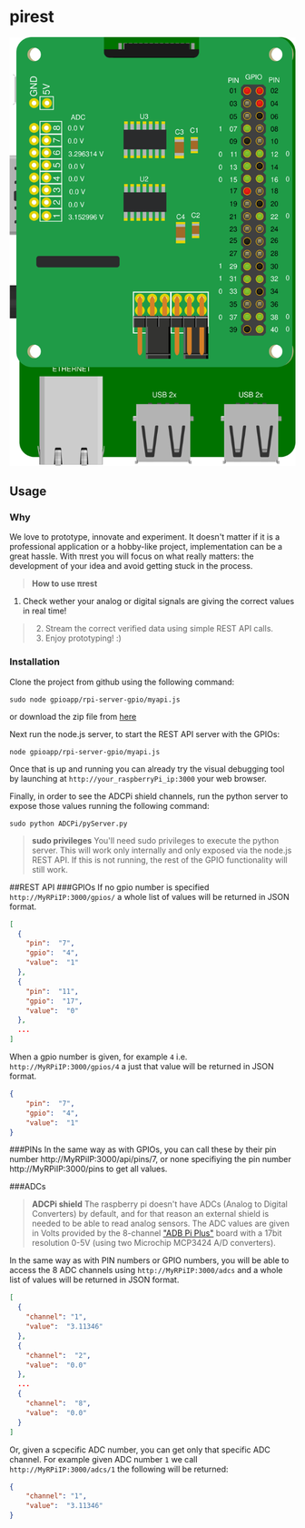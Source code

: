 # pirest

![pirest board](https://github.com/jgrecoarroyo/pirest.web/blob/gh-pages/img/board.svg)

## Usage
### Why
We love to prototype, innovate and experiment. It doesn't matter if it is a professional application or a hobby-like project, implementation can be a great hassle. With πrest you will focus on what really matters: the development of your idea and avoid getting stuck in the process.

> **How to use πrest**
   1. Check wether your analog or digital signals are giving the correct values in real time! 
>   2. Stream the correct verified data using simple REST API calls. 
>   3. Enjoy prototyping! :)

### Installation
Clone the project from github using the following command:

```
sudo node gpioapp/rpi-server-gpio/myapi.js
```
or download the zip file from [here](https://github.com/jgrecoarroyo/rpi/archive/master.zip)

Next run the node.js server, to start the REST API server with the GPIOs:

```
node gpioapp/rpi-server-gpio/myapi.js
```
Once that is up and running you can already try the visual debugging tool by launching at `http://your_raspberryPi_ip:3000` your web browser.


Finally, in order to see the ADCPi shield channels, run the python server to expose those values running the following command:

```
sudo python ADCPi/pyServer.py
```

> **sudo privileges**
> You'll need sudo privileges to execute the python server. This will work only internally and only exposed via the node.js REST API. If this is not running, the rest of the GPIO functionality will still work.


##REST API
###GPIOs
If no gpio number is specified `http://MyRPiIP:3000/gpios/` a whole list of values will be returned in JSON format.

```json
[
  {
    "pin":  "7",
    "gpio":  "4",
    "value":  "1"
  },
  {
    "pin":  "11",
    "gpio":  "17",
    "value":  "0"
  },
  ...
]
```

When a gpio number is given, for example `4` i.e. `http://MyRPiIP:3000/gpios/4` a just that value will be returned in JSON format.

```json
{
    "pin":  "7",
    "gpio":  "4",
    "value":  "1"
}
```

###PINs
In the same way as with GPIOs, you can call these by their pin number http://MyRPiIP:3000/api/pins/7, or none specifiying the pin number http://MyRPiIP:3000/pins to get all values.

###ADCs
> **ADCPi shield**
> The raspberry pi doesn't have ADCs (Analog to Digital Converters) by default, and for that reason an external shield is needed to be able to read analog sensors. The ADC values are given in Volts provided by the 8-channel ["ADB Pi Plus"](https://www.abelectronics.co.uk/products/17/Raspberry-Pi/56/ADC-Pi-Plus---Raspberry-Pi-Analogue-to-Digital-converter) board with a 17bit resolution 0-5V (using two Microchip MCP3424 A/D converters).

In the same way as with PIN numbers or GPIO numbers, you will be able to access the 8 ADC channels using `http://MyRPiIP:3000/adcs` and a whole list of values will be returned in JSON format.

```json
[
  {
    "channel": "1",
    "value":  "3.11346"
  },
  {
    "channel":  "2",
    "value":  "0.0"
  },
  ...
  {
    "channel":  "8",
    "value":  "0.0"
  }
]
```

Or, given a scpecific ADC number, you can get only that specific ADC channel. For example given ADC number `1` we call `http://MyRPiIP:3000/adcs/1` the following will be returned:

```json
{
    "channel": "1",
    "value":  "3.11346"
}
```

